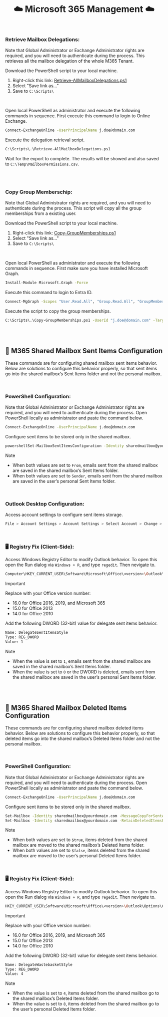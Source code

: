 <div align="center">
 
# ☁️ Microsoft 365 Management ☁️

<br/>
</div>

### Retrieve Mailbox Delegations:
Note that Global Administrator or Exchange Administrator rights are required, and you will need to authenticate during the process. This retrieves all the mailbox delegation of the whole M365 Tenant.

Download the PowerShell script to your local machine.
1. Right-click this link: [Retrieve-AllMailboxDelegations.ps1](https://raw.githubusercontent.com/ArnoRaijmakers/WinSystemTools/M365Management/Retrieve-AllMailboxDelegations.ps1)
2. Select "Save link as..."
3. Save to `C:\Scripts\`

<br>

Open local PowerShell as administrator and execute the following commands in sequence. First execute this command to login to Online Exchange.
```bash
Connect-ExchangeOnline -UserPrincipalName j.doe@domain.com
```

Execute the delegation retrieval script.
```bash
C:\Scripts\.\Retrieve-AllMailboxDelegations.ps1
```

Wait for the export to complete. The results will be showed and also saved to `C:\Temp\MailboxPermissions.csv`.

<br>
<br>

### Copy Group Memberschip:
Note that Global Administrator rights are required, and you will need to authenticate during the process. This script will copy all the group memberships from a existing user.

Download the PowerShell script to your local machine.
1. Right-click this link: [Copy-GroupMemberships.ps1](https://raw.githubusercontent.com/ArnoRaijmakers/WinSystemTools/M365Management/Copy-GroupMemberships.ps1)
2. Select "Save link as..."
3. Save to `C:\Scripts\`

<br>

Open local PowerShell as administrator and execute the following commands in sequence. First make sure you have installed Microsoft Graph.
```bash
Install-Module Microsoft.Graph -Force
```

Execute this command to login to Entra ID.
```bash
Connect-MgGraph -Scopes "User.Read.All", "Group.Read.All", "GroupMember.ReadWrite.All" -NoWelcome
```

Execute the script to copy the group memberships.
```bash
C:\Scripts\.\Copy-GroupMemberships.ps1 -UserId "j.doe@domain.com" -TargetUserId "a.smith@domain.com"
```

<br>
<br>

## 📮 M365 Shared Mailbox Sent Items Configuration
These commands are for configuring shared mailbox sent items behavior. Below are solutions to configure this behavior properly, so that sent items go into the shared mailbox’s Sent Items folder and not the personal mailbox.

<br>

### PowerShell Configuration:
Note that Global Administrator or Exchange Administrator rights are required, and you will need to authenticate during the process.
Open PowerShell locally as administrator and paste the command below.
```bash
Connect-ExchangeOnline -UserPrincipalName j.doe@domain.com
```

Configure sent items to be stored only in the shared mailbox.
```bash
powershellSet-MailboxSentItemsConfiguration -Identity sharedmailbox@yourdomain.com -SendAsItemsCopiedTo From -SendOnBehalfOfItemsCopiedTo From
```
> [!NOTE]
> - When both values are set to `From`, emails sent from the shared mailbox are saved in the shared mailbox’s Sent Items folder.
> - When both values are set to `Sender`, emails sent from the shared mailbox are saved in the user’s personal Sent Items folder.

<br>

### Outlook Desktop Configuration:
Access account settings to configure sent items storage.
```bash
File > Account Settings > Account Settings > Select Account > Change > More Settings > Advanced
```

<br>

### 🖥️ Registry Fix (Client-Side):
Access Windows Registry Editor to modify Outlook behavior. To open this open the Run dialog via `Windows + R`, and type `regedit`.
Then nevigate to.
```bash
Computer\HKEY_CURRENT_USER\Software\Microsoft\Office\<version>\Outlook\Preferences
```

> [!IMPORTANT]
> Replace <version> with your Office version number:
> - 16.0 for Office 2016, 2019, and Microsoft 365
> - 15.0 for Office 2013
> - 14.0 for Office 2010

Add the following DWORD (32-bit) value for delegate sent items behavior.
```bash
Name: DelegateSentItemsStyle
Type: REG_DWORD  
Value: 1
```

> [!NOTE]
> - When the value is set to `1`, emails sent from the shared mailbox are saved in the shared mailbox’s Sent Items folder.
> - When the value is set to `0` or the DWORD is deleted, emails sent from the shared mailbox are saved in the user’s personal Sent Items folder.

<br>
<br>

## 📮 M365 Shared Mailbox Deleted Items Configuration
These commands are for configuring shared mailbox deleted items behavior. Below are solutions to configure this behavior properly, so that deleted items go into the shared mailbox’s Deleted Items folder and not the personal mailbox.

<br>

### PowerShell Configuration:
Note that Global Administrator or Exchange Administrator rights are required, and you will need to authenticate during the process.
Open PowerShell locally as administrator and paste the command below.
```bash
Connect-ExchangeOnline -UserPrincipalName j.doe@domain.com
```

Configure sent items to be stored only in the shared mailbox.
```bash
Set-Mailbox -Identity sharedmailbox@yourdomain.com -MessageCopyForSentAsEnabled $true -MessageCopyForSendOnBehalfEnabled $true
Set-Mailbox -Identity sharedmailbox@yourdomain.com -RetainDeletedItemsFor 30
```
> [!NOTE]
> - When both values are set to `$true`, items deleted from the shared mailbox are moved to the shared mailbox’s Deleted Items folder.
> - When both values are set to `$false`, items deleted from the shared mailbox are moved to the user’s personal Deleted Items folder.

<br>

### 🖥️ Registry Fix (Client-Side):
Access Windows Registry Editor to modify Outlook behavior. To open this open the Run dialog via `Windows + R`, and type `regedit`.
Then nevigate to.

```bash
HKEY_CURRENT_USER\Software\Microsoft\Office\<version>\Outlook\Options\General
```

> [!IMPORTANT]
> Replace <version> with your Office version number:
> - 16.0 for Office 2016, 2019, and Microsoft 365
> - 15.0 for Office 2013
> - 14.0 for Office 2010

Add the following DWORD (32-bit) value for delegate sent items behavior.
```bash
Name: DelegateWastebasketStyle
Type: REG_DWORD
Value: 4
```

> [!NOTE]
> - When the value is set to `4`, items deleted from the shared mailbox go to the shared mailbox’s Deleted Items folder.
> - When the value is set to `8`, items deleted from the shared mailbox go to the user’s personal Deleted Items folder.
